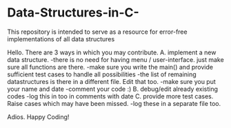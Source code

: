 # Data-Structures-in-C-
This repository is intended to serve as a resource for error-free implementations of all data structures


Hello. There are 3 ways in which you may contribute.
A. implement a new data structure.
  -there is no need for having menu / user-interface. just make sure all functions are there.
    -make sure you write the main() and provide sufficient test cases to handle all possibilities 
  -the list of remaining datastructures is there in a different file. Edit that too.
  -make sure you put your name and date
  -comment your code :)
B. debug/edit already existing codes
  -log this in too in comments with date
C. provide more test cases. Raise cases which may have been missed.
  -log these in a separate file too.

Adios. 
Happy Coding!
